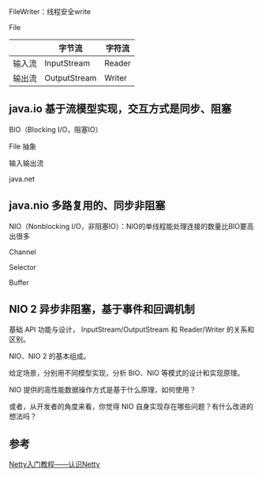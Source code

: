 FileWriter：线程安全write

File

|        | 字节流       | 字符流 |
| ------ | ------------ | ------ |
| 输入流 | InputStream  | Reader |
| 输出流 | OutputStream | Writer |





## java.io 基于流模型实现，交互方式是同步、阻塞

BIO（Blocking I/O，阻塞IO）

File 抽象

输入输出流

 java.net



## java.nio 多路复用的、同步非阻塞

NIO（Nonblocking I/O，非阻塞IO）：NIO的单线程能处理连接的数量比BIO要高出很多

Channel

Selector

Buffer



## NIO 2 异步非阻塞，基于事件和回调机制





基础 API 功能与设计， InputStream/OutputStream 和 Reader/Writer 的关系和区别。

NIO、NIO 2 的基本组成。

给定场景，分别用不同模型实现，分析 BIO、NIO 等模式的设计和实现原理。

NIO 提供的高性能数据操作方式是基于什么原理，如何使用？

或者，从开发者的角度来看，你觉得 NIO 自身实现存在哪些问题？有什么改进的想法吗？



## 参考

[Netty入门教程——认识Netty](https://www.jianshu.com/p/b9f3f6a16911)

